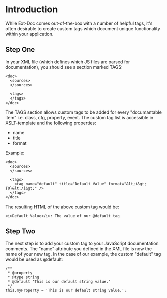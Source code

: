 # Introduction #

While Ext-Doc comes out-of-the-box with a number of helpful tags, it's often desirable to create custom tags which document unique functionality within your application.

## Step One ##

In your XML file (which defines which JS files are parsed for documentation), you should see a section marked TAGS:

```
<doc>
  <sources>
  </sources>

  <tags>
  </tags>
</doc>
```

The TAGS section allows custom tags to be added for every "documantable item" i.e. class, cfg, property, event. The custom tag list is accessible in XSLT-template and the following properties:
  * name
  * title
  * format

Example:
```
<doc>
  <sources>
  </sources>

  <tags>
    <tag name="default" title="Default Value" format="&lt;i&gt;{0}&lt;/i&gt;" />
  </tags>
</doc>
```

The resulting HTML of the above custom tag would be:
```
<i>Default Value</i>: The value of our @default tag
```

## Step Two ##

The next step is to add your custom tag to your JavaScript documentation comments. The "name" attribute you defined in the XML file is now the name of your new tag. In the case of our example, the custom "default" tag would be used as @default:

```
/**
 * @property
 * @type string
 * @default 'This is our default string value.'
 */
this.myProperty = 'This is our default string value.';
```